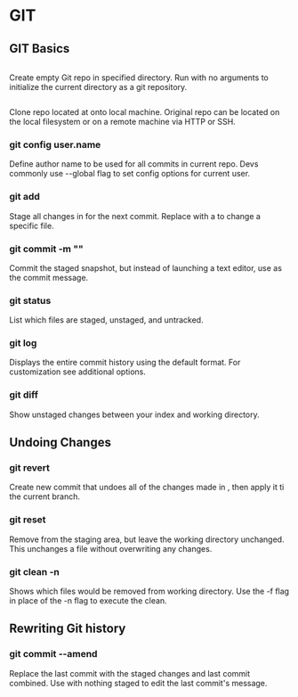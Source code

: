 # GIT
## GIT Basics

```git init <directory>
```
  Create empty Git repo in specified directory. Run with no arguments to initialize the current directory as a git repository.
  
```git cone <repo>
```
  Clone repo located at <repo> onto local machine. Original repo can be located on the local filesystem or on a remote machine via HTTP or SSH.
  
### git config user.name <name>
  Define author name to be used for all commits in current repo. Devs commonly use --global flag to set config options for current user.
  
### git add <directory>
  Stage all changes in <directory> for the next commit. Replace <directory> with a <file> to change a specific file.
  
### git commit -m "<message>"
  Commit the staged snapshot, but instead of launching a text editor, use <message> as the commit message.
  
### git status
  List which files are staged, unstaged, and untracked.
  
### git log
  Displays the entire commit history using the default format. For customization see additional options.
  
### git diff
  Show unstaged changes between your index and working directory.


## Undoing Changes 

### git revert <commit> 
  Create new commit that undoes all of the changes made in <commit>, then apply it ti the current branch.
  
### git reset <file>
  Remove <file> from the staging area, but leave the working directory unchanged. This unchanges a file without overwriting any changes.
  
### git clean -n 
  Shows which files would be removed from working directory. Use the -f flag in place of the -n flag to execute the clean.


## Rewriting Git history

### git commit --amend
  Replace the last commit with the staged changes and last commit combined. Use with nothing staged to edit the last commit's message.

